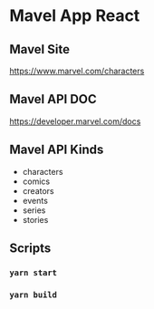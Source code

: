 # Mavel App React

## Mavel Site

https://www.marvel.com/characters

## Mavel API DOC

https://developer.marvel.com/docs

## Mavel API Kinds

- characters
- comics
- creators
- events
- series
- stories

## Scripts

### `yarn start`

### `yarn build`
